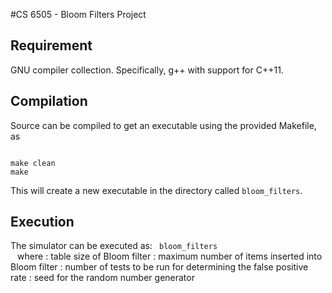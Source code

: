 #CS 6505 - Bloom Filters Project

## Requirement
GNU compiler collection. Specifically, g++ with support for C++11.

## Compilation
Source can be compiled to get an executable using the provided Makefile, as

<code>
make clean
make
</code>

This will create a new executable in the directory called `bloom_filters`.

## Execution
The simulator can be executed as:
<code>
bloom_filters <n> <m> <seed> <t>
</code>
where
<n>    : table size of Bloom filter
<m>    : maximum number of items inserted into Bloom filter
<t>    : number of tests to be run for determining the false positive rate
<seed> : seed for the random number generator
